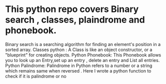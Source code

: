 # This python repo covers Binary search , classes, plaindrome and phonebook. 
Binary search is a searching algorithm for finding an element's position in a sorted array.
Classes python : A Class is like an object constructor, or a "blueprint" for creating objects.
Python Phonebook: This Phonebook allows you to look up an Entry,set up an entry , delete an entry and List all entries.
Python Palindrome: Palindrome in Python refers to a number or a string which remains same when reversed . Here I wrote a python function to check if it is palindrome or no
